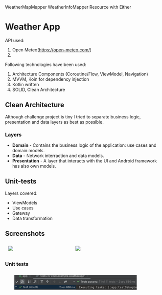 WeatherMapMapper
WeatherInfoMapper
Resource with Either


# Weather App
API used:
1. Open Meteo(https://open-meteo.com/)
2. 

Following technologies have been used:
1. Architecture Components (Coroutine/Flow, ViewModel, Navigation)
2. MVVM, Koin for dependency injection
3. Kotlin written
4. SOLID, Clean Architecture

## Clean Architecture
Although challenge project is tiny I tried to separate business logic, presentation and data layers as best as possible.

### Layers
- **Domain** - Contains the business logic of the application: use cases and domain models.
- **Data** - Network interraction and data models.
- **Presentation** - A layer that interacts with the UI and Android framework has also own models. 

## Unit-tests
Layers covered:
- ViewModels
- Use cases
- Gateway
- Data transformation


## Screenshots
[<img src="/screenshots/list.png" align="left" width="200" hspace="10" vspace="10">](/screenshots/list.png)
[<img src="/screenshots/user_details.png" align="center" width="200" hspace="10" vspace="10">](/screenshots/user_details.png)

### Unit tests
[<img src="/screenshots/tests.png" align="left" width="400" hspace="30" vspace="10">](/screenshots/tests.png)
